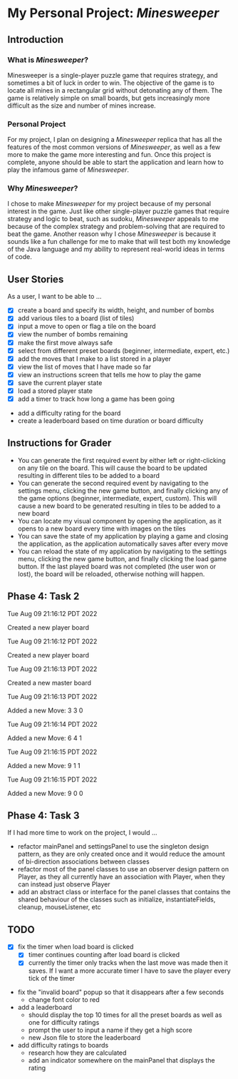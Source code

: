 # My Personal Project: *Minesweeper*

## Introduction

### What is *Minesweeper*?

Minesweeper is a single-player puzzle game that requires strategy, and sometimes a bit of luck in order to win. The objective of the game is to locate all mines in a rectangular grid without detonating any of them. The game is relatively simple on small boards, but gets increasingly more difficult as the size and number of mines increase.

### Personal Project

For my project, I plan on designing a *Minesweeper* replica that has all the features of the most common versions of *Minesweeper*, as well as a few more to make the game more interesting and fun. Once this project is complete, anyone should be able to start the application and learn how to play the infamous game of *Minesweeper*.

### Why *Minesweeper*?

I chose to make *Minesweeper* for my project because of my personal interest in the game. Just like other single-player puzzle games that require strategy and logic to beat, such as sudoku, *Minesweeper* appeals to me because of the complex strategy and problem-solving that are required to beat the game. Another reason why I chose *Minesweeper* is because it sounds like a fun challenge for me to make that will test both my knowledge of the Java language and my ability to represent real-world ideas in terms of code.

## User Stories

As a user, I want to be able to ...
- [x] create a board and specify its width, height, and number of bombs
- [x] add various tiles to a board (list of tiles)
- [x] input a move to open or flag a tile on the board
- [x] view the number of bombs remaining
- [x] make the first move always safe
- [x] select from different preset boards (beginner, intermediate, expert, etc.)
- [x] add the moves that I make to a list stored in a player
- [x] view the list of moves that I have made so far
- [x] view an instructions screen that tells me how to play the game
- [x] save the current player state
- [x] load a stored player state
- [x] add a timer to track how long a game has been going
- add a difficulty rating for the board
- create a leaderboard based on time duration or board difficulty

## Instructions for Grader

- You can generate the first required event by either left or right-clicking on any tile on the board. This will cause the board to be updated resulting in different tiles to be added to a board
- You can generate the second required event by navigating to the settings menu, clicking the new game button, and finally clicking any of the game options (beginner, intermediate, expert, custom). This will cause a new board to be generated resulting in tiles to be added to a new board
- You can locate my visual component by opening the application, as it opens to a new board every time with images on the tiles
- You can save the state of my application by playing a game and closing the application, as the application automatically saves after every move
- You can reload the state of my application by navigating to the settings menu, clicking the new game button, and finally clicking the load game button. If the last played board was not completed (the user won or lost), the board will be reloaded, otherwise nothing will happen.

## Phase 4: Task 2

Tue Aug 09 21:16:12 PDT 2022

Created a new player board

Tue Aug 09 21:16:12 PDT 2022

Created a new player board

Tue Aug 09 21:16:13 PDT 2022

Created a new master board

Tue Aug 09 21:16:13 PDT 2022

Added a new Move: 3 3 0

Tue Aug 09 21:16:14 PDT 2022

Added a new Move: 6 4 1

Tue Aug 09 21:16:15 PDT 2022

Added a new Move: 9 1 1

Tue Aug 09 21:16:15 PDT 2022

Added a new Move: 9 0 0

## Phase 4: Task 3

If I had more time to work on the project, I would ...
- refactor mainPanel and settingsPanel to use the singleton design pattern, as they are only created once and it would reduce the amount of bi-direction associations between classes
- refactor most of the panel classes to use an observer design pattern on Player, as they all currently have an association with Player, when they can instead just observe Player 
- add an abstract class or interface for the panel classes that contains the shared behaviour of the classes such as initialize, instantiateFields, cleanup, mouseListener, etc


## TODO
- [x] fix the timer when load board is clicked
  - [x] timer continues counting after load board is clicked
  - [x] currently the timer only tracks when the last move was made then it saves. If I want a more accurate timer I have to save the player every tick of the timer
- fix the "invalid board" popup so that it disappears after a few seconds
  - change font color to red
- add a leaderboard
  - should display the top 10 times for all the preset boards as well as one for difficulty ratings
  - prompt the user to input a name if they get a high score
  - new Json file to store the leaderboard
- add difficulty ratings to boards 
  - research how they are calculated
  - add an indicator somewhere on the mainPanel that displays the rating